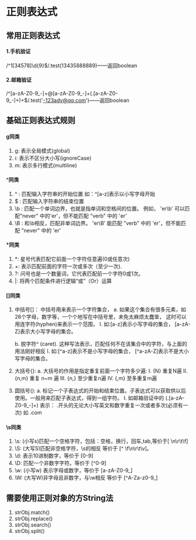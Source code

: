 # 正则表达式

## 常用正则表达式

#### 1.手机验证
/^1[34578]\d{9}$/.test(13435888889)——返回boolean

#### 2.邮箱验证
/^[a-zA-Z0-9_-]+@[a-zA-Z0-9_-]+(\.[a-zA-Z0-9_-]+)+$/.test('-123adv@qq.com')——返回boolean

## 基础正则表达式规则

#### g同类
1. g: 表示全局模式(global)
2. i: 表示不区分大小写(ignoreCase)
3. m: 表示多行模式(multiline)

#### ^同类
1. ^	: 匹配输入字符串的开始位置
	如：^[a-z]表示以小写字母开始
2. $ 	: 匹配输入字符串的结束位置
3. \b : 匹配一个单词边界，也就是指单词和空格间的位置。
			例如， 'er\b' 可以匹配"never" 中的'er'，但不能匹配 "verb" 中的 'er'
4. \B	: 和\b相反，匹配非单词边界。
			'er\B' 能匹配 "verb" 中的 'er'，但不能匹配 "never" 中的 'er'

#### *同类
1. *: 星号代表匹配它前面一个字符任意遍(0或任意次)
2. +: 表示匹配前面的字符一次或多次（至少一次).
3. ?: 问号也是一个数量词，它代表匹配前一个字符0或1次。
4. |: 将两个匹配条件进行逻辑“或”（Or）运算

#### []同类
1. 中括号[]： 中括号用来表示一个字符集合，
	a. 如果这个集合有很多元素，如26个字母，数字等，一个个地写在中括号里，未免太麻烦太蠢笨，
	这时可以用连字符(hyphen)来表示一个范围，
		I. 如:[a-z]表示小写字母的集合，
		[a-zA-Z]表示大小写字母的集合。

	b. 脱字符^ (caret).
	这种写法表示，匹配任何不在该集合中的字符，与上面的用法刚好相反
		I. 如:[^a-z]表示不是小写字母的集合，
		[^a-zA-Z]表示不是大小写字母的集合。

2. 大括号{}:
	a. 大括号的作用是指定重复前面一个字符多少遍:
		I. {N} 重复N遍
		II. {n,m} 重复 n~m 遍
		III. {n,}  至少重复n遍
		IV. {,m} 至多重复m遍
3. 圆括号(): 
	a. 标记一个子表达式的开始和结束位置。子表达式可以获取供以后使用。一般用来匹配子表达式，得到一组字符。
		I. 如邮箱验证中的 (\.[a-zA-Z0-9_-]+)
			表示： .开头的无论大小写英文和数字重复一次或者多次(必须有一次) 如 .com

#### \s同类
1. \s: (小写s)匹配一个空格字符，包括：空格，换行，回车,tab,等价于[ \n\r\t\f]
2. \S: (大写S)匹配非空格字符，\s的相反 等价于 [^ \f\n\r\t\v]。
3. \d: 表示10进制数字，等价于 [0-9]
4. \D: 匹配一个非数字字符。等价于 [^0-9]
5. \w: (小写w) 表示字母或数字，等价于 [a-zA-Z0-9_]
6. \W: (大写W)非字母且非数字，与\w相反 等价于 [^A-Za-z0-9_]

## 需要使用正则对象的方String法
1. strObj.match()
2. strObj.replace()
3. strObj.search()
4. strObj.split()